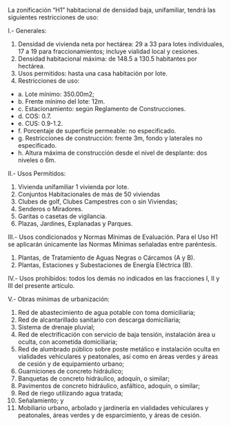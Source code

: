 
La zonificación “H1” habitacional de densidad baja, unifamiliar, tendrá las siguientes restricciones de uso:

I.- Generales:

1. Densidad de vivienda neta por hectárea: 29 a 33 para lotes individuales, 17 a 19 para fraccionamientos; incluye vialidad local y cesiones.
2. Densidad habitacional máxima: de 148.5 a 130.5 habitantes por hectárea.
3. Usos permitidos: hasta una casa habitación por lote.
4. Restricciones de uso:

* a. Lote mínimo: 350.00m2;
* b. Frente mínimo del lote: 12m.
* c. Estacionamiento: según Reglamento de Construcciones.
* d. COS: 0.7.
* e. CUS: 0.9-1.2.
* f. Porcentaje de superficie permeable: no especificado.
* g. Restricciones de construcción: frente 3m, fondo y laterales no especificado.
* h. Altura máxima de construcción desde el nivel de desplante: dos niveles o 6m.

II.- Usos Permitidos:

1. Vivienda unifamiliar 1 vivienda por lote.
2. Conjuntos Habitacionales de más de 50 viviendas
3. Clubes de golf, Clubes Campestres con o sin Viviendas;
4. Senderos o Miradores.
5. Garitas o casetas de vigilancia.
6. Plazas, Jardines, Explanadas y Parques.

III.- Usos condicionados y Normas Mínimas de Evaluación. Para el Uso H1 se aplicarán únicamente las Normas Mínimas señaladas entre paréntesis.

1. Plantas, de Tratamiento de Aguas Negras o Cárcamos (A y B).
2. Plantas, Estaciones y Subestaciones de Energía Eléctrica (B).

IV.- Usos prohibidos: todos los demás no indicados en las fracciones I, II y III del presente artículo.

V.- Obras mínimas de urbanización:

1. Red de abastecimiento de agua potable con toma domiciliaria;
2. Red de alcantarillado sanitario con descarga domiciliaria;
3. Sistema de drenaje pluvial;
4. Red de electrificación con servicio de baja tensión, instalación área u oculta, con acometida domiciliaria;
5. Red de alumbrado público sobre poste metálico e instalación oculta en vialidades vehiculares y peatonales, así como en áreas verdes y áreas de cesión y de equipamiento urbano;
6. Guarniciones de concreto hidráulico;
7. Banquetas de concreto hidráulico, adoquín, o similar;
8. Pavimentos de concreto hidráulico, asfáltico, adoquín, o similar;
9. Red de riego utilizando agua tratada;
10. Señalamiento; y
11. Mobiliario urbano, arbolado y jardinería en vialidades vehiculares y peatonales, áreas verdes y de esparcimiento, y áreas de cesión.
